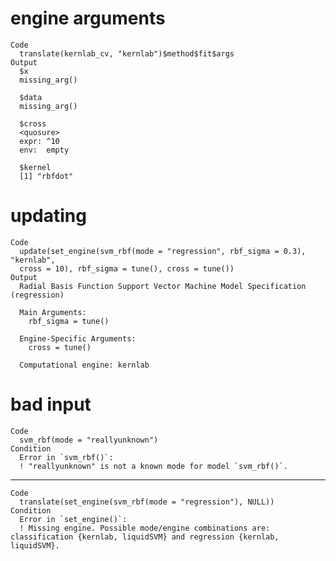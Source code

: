 # engine arguments

    Code
      translate(kernlab_cv, "kernlab")$method$fit$args
    Output
      $x
      missing_arg()
      
      $data
      missing_arg()
      
      $cross
      <quosure>
      expr: ^10
      env:  empty
      
      $kernel
      [1] "rbfdot"
      

# updating

    Code
      update(set_engine(svm_rbf(mode = "regression", rbf_sigma = 0.3), "kernlab",
      cross = 10), rbf_sigma = tune(), cross = tune())
    Output
      Radial Basis Function Support Vector Machine Model Specification (regression)
      
      Main Arguments:
        rbf_sigma = tune()
      
      Engine-Specific Arguments:
        cross = tune()
      
      Computational engine: kernlab 
      

# bad input

    Code
      svm_rbf(mode = "reallyunknown")
    Condition
      Error in `svm_rbf()`:
      ! "reallyunknown" is not a known mode for model `svm_rbf()`.

---

    Code
      translate(set_engine(svm_rbf(mode = "regression"), NULL))
    Condition
      Error in `set_engine()`:
      ! Missing engine. Possible mode/engine combinations are: classification {kernlab, liquidSVM} and regression {kernlab, liquidSVM}.

